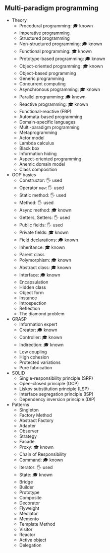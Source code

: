 ## Multi-paradigm programming

- Theory
  - Procedural programming: 🎓 known
  - Imperative programming
  - Structured programming
  - Non-structured programming: 🎓 known
  - Functional programming: 🎓 known
  - Prototype-based programming: 🎓 known
  - Object-oriented programming: 🎓 known
  - Object-based programming
  - Generic programming
  - Concurrent computing
  - Asynchronous programming: 🎓 known
  - Parallel programming: 🎓 known
  - Reactive programming: 🎓 known
  - Functional-reactive (FRP)
  - Automata-based programming
  - Domain-specific languages
  - Multi-paradigm programming
  - Metaprogramming
  - Actor model
  - Lambda calculus
  - Black box
  - Information hiding
  - Aspect-oriented programming
  - Anemic domain model
  - Class composition
- OOP basics
  - Constructor: 🖐️ used
  - Operator `new`: 🖐️ used
  - Static method: 🖐️ used
  - Method: 🖐️ used
  - Async method: 🎓 known
  - Getters, Setters: 🖐️ used
  - Public fields: 🖐️ used
  - Private fields: 🎓 known
  - Field declarations: 🎓 known
  - Inheritance: 🎓 known
  - Parent class
  - Polymorphism: 🎓 known
  - Abstract class: 🎓 known
  - Interface: 🎓 known
  - Encapsulation
  - Hidden class
  - Object form
  - Instance
  - Introspection
  - Reflection
  - The diamond problem
- GRASP
  - Information expert
  - Creator: 🎓 known
  - Controller: 🎓 known
  - Indirection: 🎓 known
  - Low coupling
  - High cohesion
  - Protected variations
  - Pure fabrication
- SOLID
  - Single-responsibility principle (SRP)
  - Open–closed principle (OCP)
  - Liskov substitution principle (LSP)
  - Interface segregation principle (ISP)
  - Dependency inversion principle (DIP)
- Patterns
  - Singleton
  - Factory Method
  - Abstract Factory
  - Adapter
  - Observer
  - Strategy
  - Facade
  - Proxy: 🎓 known
  - Chain of Responsibility
  - Command: 🎓 known
  - Iterator: 🖐️ used
  - State: 🎓 known
  - Bridge
  - Builder
  - Prototype
  - Composite
  - Decorator
  - Flyweight
  - Mediator
  - Memento
  - Template Method
  - Visitor
  - Reactor
  - Active object
  - Delegation
